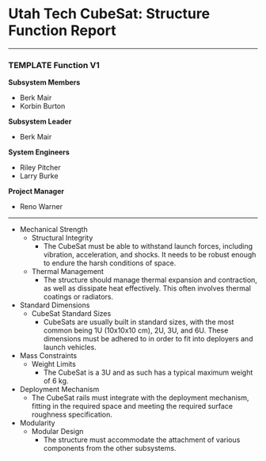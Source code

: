 # Utah Tech CubeSat: Structure Function Report
---
### TEMPLATE Function V1
**Subsystem Members**
* Berk Mair
* Korbin Burton

**Subsystem Leader**
* Berk Mair

**System Engineers**
* Riley Pitcher
* Larry Burke

**Project Manager**
* Reno Warner
---
* Mechanical Strength
	* Structural Integrity
 		* The CubeSat must be able to withstand launch forces, including vibration, 	acceleration, and shocks. It needs to be robust enough to endure the harsh conditions of space.
	* Thermal Management
 		* The structure should manage thermal expansion and contraction, as well as dissipate heat effectively. This often involves thermal coatings or radiators.
* Standard Dimensions
	* CubeSat Standard Sizes
		* CubeSats are usually built in standard sizes, with the most common being 1U (10x10x10 cm), 2U, 3U, and 6U. These dimensions must be adhered to in order to fit into deployers and launch vehicles.
* Mass Constraints
	* Weight Limits
 		* The CubeSat is a 3U and as such has a typical maximum weight of 6 kg.
* Deployment Mechanism
	* The CubeSat rails must integrate with the deployment mechanism, fitting in the required space and meeting the required surface roughness specification.
 * Modularity
 	* Modular Design
  		* The structure must accommodate the attachment of various components from the other subsystems.
	 
